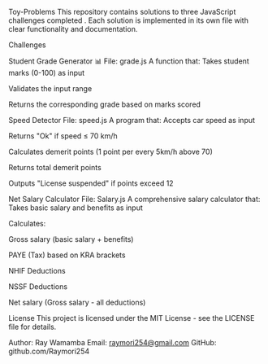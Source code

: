 Toy-Problems
This repository contains solutions to three JavaScript challenges completed . Each solution is implemented in its own file with clear functionality and documentation.

Challenges

Student Grade Generator 📊 File: grade.js A function that:
Takes student marks (0-100) as input

Validates the input range

Returns the corresponding grade based on marks scored

Speed Detector File: speed.js A program that:
Accepts car speed as input

Returns "Ok" if speed ≤ 70 km/h

Calculates demerit points (1 point per every 5km/h above 70)

Returns total demerit points

Outputs "License suspended" if points exceed 12

Net Salary Calculator File: Salary.js A comprehensive salary calculator that:
Takes basic salary and benefits as input

Calculates:

Gross salary (basic salary + benefits)

PAYE (Tax) based on KRA brackets

NHIF Deductions

NSSF Deductions

Net salary (Gross salary - all deductions)

License This project is licensed under the MIT License - see the LICENSE file for details.

Author: Ray Wamamba Email: raymori254@gmail.com GitHub: github.com/Raymori254